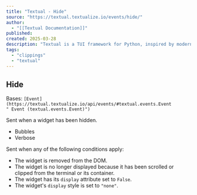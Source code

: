 ```yaml
---
title: "Textual - Hide"
source: "https://textual.textualize.io/events/hide/"
author:
  - "[[Textual Documentation]]"
published:
created: 2025-03-28
description: "Textual is a TUI framework for Python, inspired by modern web development."
tags:
  - "clippings"
  - "textual"
---
```

## Hide

Bases: `[Event](https://textual.textualize.io/api/events/#textual.events.Event " Event (textual.events.Event)")`

Sent when a widget has been hidden.

- Bubbles
- Verbose

Sent when any of the following conditions apply:

- The widget is removed from the DOM.
- The widget is no longer displayed because it has been scrolled or clipped from the terminal or its container.
- The widget has its `display` attribute set to `False`.
- The widget's `display` style is set to `"none"`.